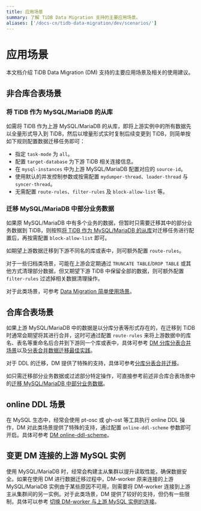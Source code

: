 ```yaml
---
title: 应用场景
summary: 了解 TiDB Data Migration 支持的主要应用场景。
aliases: ['/docs-cn/tidb-data-migration/dev/scenarios/']
---
```


# 应用场景

本文档介绍 TiDB Data Migration (DM) 支持的主要应用场景及相关的使用建议。

## 非合库合表场景

### 将 TiDB 作为 MySQL/MariaDB 的从库

如需将 TiDB 作为上游 MySQL/MariaDB 的从库，即将上游实例中的所有数据先以全量形式导入到 TiDB，然后以增量形式实时复制后续变更到 TiDB，则简单按如下规则配置数据迁移任务即可：

- 指定 `task-mode` 为 `all`。
- 配置 `target-database` 为下游 TiDB 相关连接信息。
- 在 `mysql-instances` 中为上游 MySQL/MariaDB 配置对应的 `source-id`。
- 使用默认的并发控制参数或按需配置 `mydumper-thread`、`loader-thread` 与 `syncer-thread`。
- 无需配置 `route-rules`、`filter-rules` 及 `block-allow-list` 等。

### 迁移 MySQL/MariaDB 中部分业务数据

如果原 MySQL/MariaDB 中有多个业务的数据，但暂时只需要迁移其中的部分业务数据到 TiDB，则按照[将 TiDB 作为 MySQL/MariaDB 的从库](#将-tidb-作为-mysqlmariadb-的从库)对迁移任务进行配置后，再按需配置 `block-allow-list` 即可。

如期望上游数据迁移到下游不同名的库或表中，则可额外配置 `route-rules`。

对于一些归档类场景，可能在上游会定期通过 `TRUNCATE TABLE`/`DROP TABLE` 或其他方式清理部分数据，但又期望下游 TiDB 中保留全部的数据，则可额外配置 `filter-rules` 过滤掉相关数据清理操作。

对于此类场景，可参考 [Data Migration 简单使用场景](usage-scenario-simple-migration.md)。

## 合库合表场景

如果上游 MySQL/MariaDB 中的数据是以分库分表等形式存在的，在迁移到 TiDB 时通常会期望将其进行合并，这时可通过配置 `route-rules` 来将上游数据中的库名、表名等重命名后合并到下游同一个库或表中，具体可参考 [DM 分库分表合并场景](usage-scenario-shard-merge.md)以及[分表合并数据迁移最佳实践](shard-merge-best-practices.md)。

对于 DDL 的迁移，DM 提供了特殊的支持，具体可参考[分库分表合并迁移](feature-shard-merge.md)。

如只需迁移部分业务数据或过滤部分特定操作，可直接参考前述非合库合表场景中的[迁移 MySQL/MariaDB 中部分业务数据](#迁移-mysqlmariadb-中部分业务数据)。

## online DDL 场景

在 MySQL 生态中，经常会使用 pt-osc 或 gh-ost 等工具执行 online DDL 操作，DM 对此类场景提供了特殊的支持，通过配置 `online-ddl-scheme` 参数即可开启。具体可参考 [DM online-ddl-scheme](feature-online-ddl-scheme.md)。

## 变更 DM 连接的上游 MySQL 实例

使用 MySQL/MariaDB 时，经常会构建主从集群以提升读取性能，确保数据安全。如果在使用 DM 进行数据迁移过程中，DM-worker 原来连接的上游 MySQL/MariaDB 实例由于某些原因不可用，则需要将 DM-worker 连接到上游主从集群间的另一实例。对于此类场景，DM 提供了较好的支持，但仍有一些限制，具体可以参考 [切换 DM-worker 与上游 MySQL 实例的连接](usage-scenario-master-slave-switch.md)。
